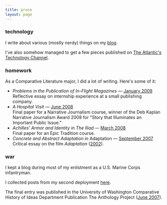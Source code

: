 ```yaml
---
title: prose
layout: page
---
```


### technology

I write about various (mostly nerdy) things on my [blog](/blog).

I've also somehow managed to get a few pieces published on [The Atlantic's Technology Channel](http://www.theatlantic.com/joe-moon/).

### homework

As a Comparative Literature major, I did a lot of writing. Here's some of it:

* *Problems in the Publication of In-Flight Magazines* &mdash; [January 2009](/prose/magazines) <br />
  Reflective essay on internship experience at a small publishing company.
* *A Hospital Visit* &mdash; [June 2008](/prose/hospital) <br />
  Final paper for a Narrative Journalism course, winner of the Deb Kaplan Narrative Journalism Award 2008 for "Story that Illuminates an Important Public Issue."
* *Achilles' Armor and Identity in The Iliad* &mdash; [March 2008](/prose/achilles) <br />
  Final paper for an Epic Tradition course.
* *Concrete and Abstract Adaptation in* Adaptation &mdash; [September 2007](/prose/adaptation) <br />
  Critical essay on the film *Adaptation* ([2002](http://www.imdb.com/title/tt0268126/)).

### war

I kept a blog during most of my enlistment as a U.S. Marine Corps infantryman.
  
I collected posts from my second deployment [here](http://servicerecordbook.com).

The final entry was published in the University of Washington Comparative History of Ideas Department Publication The Anthology Project ([June 2007](href="https://depts.washington.edu/chid/The_Anthology_Project/2007/")).
